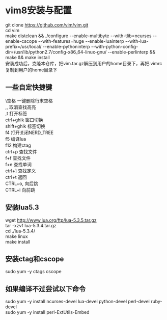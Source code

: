 # vim8安装与配置
git clone https://github.com/vim/vim.git  
cd vim  
make distclean && ./configure --enable-multibyte --with-tlib=ncurses --enable-cscope --with-features=huge --enable-luainterp --with-lua-prefix=/usr/local/ --enable-pythoninterp --with-python-config-dir=/usr/lib/python2.7/config-x86_64-linux-gnu/ --enable-perlinterp && make && make install  
安装成功后，克隆本仓库，把vim.tar.gz解压到用户的home目录下，再把.vimrc复制到用户的home目录下  

## 一些自定快捷键
\空格 一键删除行末空格  
,, 取消查找高亮  
,t 打开标签  
ctrl+ghlk 窗口切换  
shift+ghlk 标签切换  
f4 打开关闭NERD_TREE  
f5 编译lua  
f12 构建ctag  
ctrl+p 查找文件  
f+f 查找文件  
f+e 查找单词  
ctrl+] 查找定义  
ctrl+t 返回  
CTRL+o, 向后跳  
CTRL+i 向前跳

## 安装lua5.3
wget http://www.lua.org/ftp/lua-5.3.5.tar.gz  
tar -xzvf lua-5.3.4.tar.gz  
cd ./lua-5.3.4/  
make linux  
make install  

## 安装ctag和cscope
sudo yum -y ctags cscope

## 如果编译不过尝试以下命令
sudo yum -y install ncurses-devel lua-devel python-devel perl-devel ruby-devel  
sudo yum -y install perl-ExtUtils-Embed  
